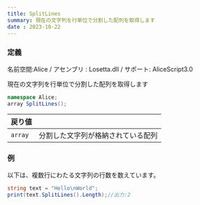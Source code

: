 ```yaml
---
title: SplitLines
summary: 現在の文字列を行単位で分割した配列を取得します
date : 2023-10-22
---
```

### 定義
名前空間:Alice / アセンブリ : Losetta.dll / サポート: AliceScript3.0

現在の文字列を行単位で分割した配列を取得します

```cs title="AliceScript"
namespace Alice;
array SplitLines();
```

|戻り値| |
|-|-|
|`array`|分割した文字列が格納されている配列|

### 例
以下は、複数行にわたる文字列の行数を数えています。

```cs title="AliceScript"
string text = "Hello\nWorld";
print(text.SplitLines().Length);//出力:2
```
